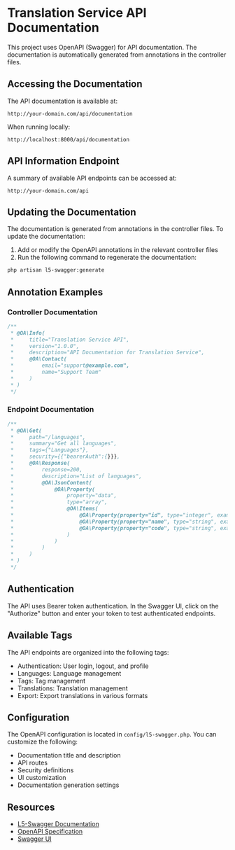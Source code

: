 # Translation Service API Documentation

This project uses OpenAPI (Swagger) for API documentation. The documentation is automatically generated from annotations in the controller files.

## Accessing the Documentation

The API documentation is available at:

```
http://your-domain.com/api/documentation
```

When running locally:

```
http://localhost:8000/api/documentation
```

## API Information Endpoint

A summary of available API endpoints can be accessed at:

```
http://your-domain.com/api
```

## Updating the Documentation

The documentation is generated from annotations in the controller files. To update the documentation:

1. Add or modify the OpenAPI annotations in the relevant controller files
2. Run the following command to regenerate the documentation:

```bash
php artisan l5-swagger:generate
```

## Annotation Examples

### Controller Documentation

```php
/**
 * @OA\Info(
 *     title="Translation Service API",
 *     version="1.0.0",
 *     description="API Documentation for Translation Service",
 *     @OA\Contact(
 *         email="support@example.com",
 *         name="Support Team"
 *     )
 * )
 */
```

### Endpoint Documentation

```php
/**
 * @OA\Get(
 *     path="/languages",
 *     summary="Get all languages",
 *     tags={"Languages"},
 *     security={{"bearerAuth":{}}},
 *     @OA\Response(
 *         response=200,
 *         description="List of languages",
 *         @OA\JsonContent(
 *             @OA\Property(
 *                 property="data",
 *                 type="array",
 *                 @OA\Items(
 *                     @OA\Property(property="id", type="integer", example=1),
 *                     @OA\Property(property="name", type="string", example="English"),
 *                     @OA\Property(property="code", type="string", example="en")
 *                 )
 *             )
 *         )
 *     )
 * )
 */
```

## Authentication

The API uses Bearer token authentication. In the Swagger UI, click on the "Authorize" button and enter your token to test authenticated endpoints.

## Available Tags

The API endpoints are organized into the following tags:

-   Authentication: User login, logout, and profile
-   Languages: Language management
-   Tags: Tag management
-   Translations: Translation management
-   Export: Export translations in various formats

## Configuration

The OpenAPI configuration is located in `config/l5-swagger.php`. You can customize the following:

-   Documentation title and description
-   API routes
-   Security definitions
-   UI customization
-   Documentation generation settings

## Resources

-   [L5-Swagger Documentation](https://github.com/DarkaOnLine/L5-Swagger)
-   [OpenAPI Specification](https://swagger.io/specification/)
-   [Swagger UI](https://swagger.io/tools/swagger-ui/)

